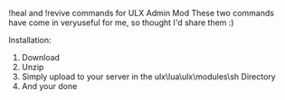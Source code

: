 !heal and !revive commands for ULX Admin Mod
These two commands have come in veryuseful for me, so thought I'd share them :)

Installation:
1. Download
2. Unzip
3. Simply upload to your server in the ulx\lua\ulx\modules\sh Directory
4. And your done


